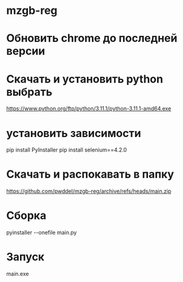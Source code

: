 # mzgb-reg
# Обновить chrome до последней версии
# Скачать и установить python выбрать 
https://www.python.org/ftp/python/3.11.1/python-3.11.1-amd64.exe

# установить зависимости
pip install PyInstaller
pip install selenium==4.2.0

# Скачать и распокавать в папку 
https://github.com/pwddel/mzgb-reg/archive/refs/heads/main.zip

# Сборка
pyinstaller --onefile main.py

# Запуск
main.exe
